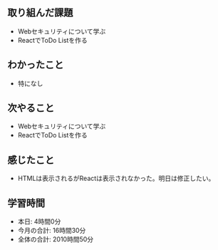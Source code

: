 ## 取り組んだ課題
- Webセキュリティについて学ぶ
- ReactでToDo Listを作る
## わかったこと
- 特になし
## 次やること
- Webセキュリティについて学ぶ
- ReactでToDo Listを作る
## 感じたこと
- HTMLは表示されるがReactは表示されなかった。明日は修正したい。
## 学習時間
- 本日: 4時間0分
- 今月の合計: 16時間30分
- 全体の合計: 2010時間50分
